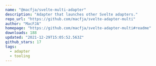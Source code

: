 ```yaml
---
name: "@macfja/svelte-multi-adapter"
description: "Adapter that launches other Svelte adapters."
repo_url: "https://github.com/macfja/svelte-adapter-multi"
author: "MacFJA"
homepage: "https://github.com/macfja/svelte-adapter-multi#readme"
downloads: 188
updated: "2021-12-29T15:05:52.563Z"
github_stars: 17
tags: 
  - adapter
  - tooling
---
```

